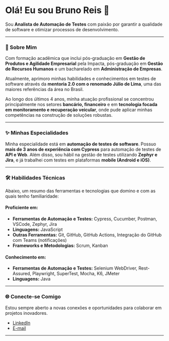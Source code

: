 # Olá! Eu sou Bruno Reis 👋

Sou **Analista de Automação de Testes** com paixão por garantir a qualidade de software e otimizar processos de desenvolvimento.

---

### 🚀 Sobre Mim

Com formação acadêmica que inclui pós-graduação em **Gestão de Produtos e Agilidade Empresarial** pela Impacta, pós-graduação em **Gestão de Recursos Humanos** e um bacharelado em **Administração de Empresas**.

Atualmente, aprimoro minhas habilidades e conhecimentos em testes de software através da **mentoria 2.0 com o renomado Júlio de Lima**, uma das maiores referências da área no Brasil.

Ao longo dos últimos 4 anos, minha atuação profissional se concentrou principalmente nos setores **bancário, financeiro** e em **tecnologia focada em monitoramento e recuperação veicular**, onde pude aplicar minhas competências na construção de soluções robustas.

---

### ✨ Minhas Especialidades

Minha especialidade está em **automação de testes de software**. Possuo **mais de 3 anos de experiência com Cypress** para automação de testes de **API e Web**. Além disso, sou hábil na gestão de testes utilizando **Zephyr e Jira**, e já trabalhei com testes em plataformas **mobile (Android e iOS)**.

---

### 🛠️ Habilidades Técnicas

Abaixo, um resumo das ferramentas e tecnologias que domino e com as quais tenho familiaridade:

#### Proficiente em:

*   **Ferramentas de Automação e Testes:** Cypress, Cucumber, Postman, VSCode, Zephyr, Jira
*   **Linguagens:** JavaScript
*   **Outras Ferramentas:** Git, GitHub, GitHub Actions, Integração do GitHub com Teams (notificações)
*   **Frameworks e Metodologias:** Scrum, Kanban

#### Conhecimento em:

*   **Ferramentas de Automação e Testes:** Selenium WebDriver, Rest-Assured, Playwright, SuperTest, Mocha, K6, JMeter
*   **Linguagens:** Java

---

### 🌐 Conecte-se Comigo

Estou sempre aberto a novas conexões e oportunidades para colaborar em projetos inovadores.

*   [LinkedIn](https://www.linkedin.com/in/bruno-reis-812aa716a/)
*   [E-mail](mailto:brureis88@yahoo.com.br)

---
